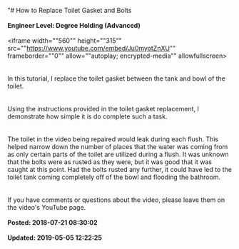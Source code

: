 "# How to Replace Toilet Gasket and Bolts<br /><br />**Engineer Level: Degree Holding (Advanced)** <br /><br /><iframe width=""560"" height=""315"" src=""https://www.youtube.com/embed/Ju0myotZnXU"" frameborder=""0"" allow=""autoplay; encrypted-media"" allowfullscreen></iframe><br /> <br /><br />In this tutorial, I replace the toilet gasket between the tank and bowl of the toilet. <br /> <br /><br />Using the instructions provided in the toilet gasket replacement, I demonstrate how simple it is do complete such a task. <br /> <br /><br />The toilet in the video being repaired would leak during each flush. This helped narrow down the number of places that the water was coming from as only certain parts of the toilet are utilized during a flush.  It was unknown that the bolts were as rusted as they were, but it was good that it was caught at this point.  Had the bolts rusted any further, it could have led to the toilet tank coming completely off of the bowl and flooding the bathroom. <br /> <br /><br />If you have comments or questions about the video, please leave them on the video's YouTube page.<br /><br />**Posted: 2018-07-21 08:30:02** <br /><br />**Updated: 2019-05-05 12:22:25** <br /><br />
